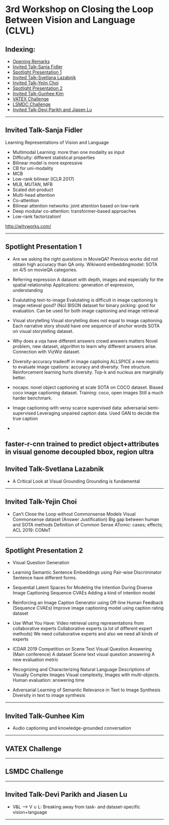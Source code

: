 # 3rd Workshop on Closing the Loop Between Vision and Language (CLVL)

## Indexing:
- [Opening Remarks](#Opening-Remarks)
- [Invited Talk-Sanja Fidler](#Invited-Talk-Sanja-Fidler)
- [Spotlight Presentation 1](#Spotlight-Presentation-1)
- [Invited Talk-Svetlana Lazabnik](#Invited-Talk-Svetlana-Lazabnik)
- [Invited Talk-Yejin Choi](#Invited-Talk-Yejin-Choi)
- [Spotlight Presentation 2](#Spotlight-Presentation-2)
- [Invited Talk-Gunhee Kim](#Invited-Talk-Gunhee-Kim)
- [VATEX Challenge](#VATEX-Challenge)
- [LSMDC Challenge](#LSMDC-Challenge)
- [Invited Talk-Devi Parikh and Jiasen Lu](#Invited-Talk-Devi-Parikh-and-Jiasen-Lu)

---
## Invited Talk-Sanja Fidler
Learning Representations of Vision and Language
- Multimodal Learning: more than one modality as input
- Difficulty: different statistical properties
- Bilinear model is more expressive
- CB for uni-modality
- MCB
- Low-rank bilinear (ICLR 2017)
- MLB, MUTAN, MFB
- Scaled dot-product
- Multi-head attention
- Co-attention
- Bilinear attention networks: joint attention based on low-rank 
- Deep modular co-attention: transformer-based approaches
- Low-rank factorization!

http://wityworks.com/

---
## Spotlight Presentation 1
- Are we asking the right questions in MovieQA? 
Previous works did not obtain high accuracy than QA only.
Wikiword embeddingmodel: SOTA on 4/5 on movieQA categories.

- Referring expression
A dataset with depth, images and especially for the spatial relationship
Applications: generation of expression, understanding

- Evalutating text-to-image
Evalutating is difficult in image captioning
Is image retieval good? (No)
BISON dataset for binary picking: good for evaluation.
Can be used for both image captioning and image retrieval

- Visual storytelling
Visual storytelling does not equal to image captioning.
Each narrative story should have one sequence of anchor words
SOTA on visual storytelling dataset.

- Why does a vqa have different answers
crowd answers matters
Novel problem, new dataset, algorithm to learn why different answers arise.
Connection with VizWiz dataset.

- Diversity-accuracy tradeoff in image captioing
ALLSPICE
a new metric to evaluate image cpations: accuracy and diversity.
Tree structure.
Reinforcement learning hurts diversity.
Top-k and nucleus are marginally better.

- nocaps: novel object captioning at scale
SOTA on COCO dataset.
Biased coco image captioning dataset.
Training: coco, open images
Still a much harder benchmark.

- Image captioning with versy scarce supervised data: adversarial semi-supervised
Leveraging unpaired caption data.
Used GAN to decide the true caption

- 
faster-r-cnn trained to predict object+attributes in visual genome
decoupled bbox, region ultra
---
## Invited Talk-Svetlana Lazabnik
- A Critical Look at Visual Grounding
Grounding is fundamental 
---
## Invited Talk-Yejin Choi
- Can’t Close the Loop without Commonsense Models
Visual Commonsense dataset (Answer Justification)
Big gap between human and SOTA methods
Definition of Common Sense
ATomic: cases; effects;
ACL 2019: COMeT

---
## Spotlight Presentation 2
- Visual Question Generation
- Learning Semantic Sentence Embeddings using Pair-wise Discriminator
Sentence have different forms.
- Sequential Latent Spaces for Modeling the Intention During Diverse Image Captioning
Sequence CVAEs
Adding a kind of intention model
- Reinforcing an Image Caption Generator using Off-line Human Feedback (Sequence CVAEs)
Improve image captioning model using caption rating dataset
- Use What You Have: Video retrieval using representations from collaborative experts
Collaborative experts (a lot of different expert methods)
We need collaborative experts and also we need all kinds of experts

- ICDAR 2019 Competition on Scene Text Visual Question Answering (Main conference)
A dataset
Scene text visual question answering
A new evaluation metric 

- Recognizing and Characterizing Natural Language Descriptions of Visually Complex Images
Visual complexity, Images with multi-objects.
Human evaluation: answering time 

- Adversarial Learning of Semantic Relevance in Text to Image Synthesis
Diversity in text to image synthesis


---
## Invited Talk-Gunhee Kim
- Audio captioning and knowledge-grounded conversation


---
## VATEX Challenge


--- 
## LSMDC Challenge




---
## Invited Talk-Devi Parikh and Jiasen Lu
- V&L --> V ∪ L: Breaking away from task- and dataset-specific vision+language 



---
